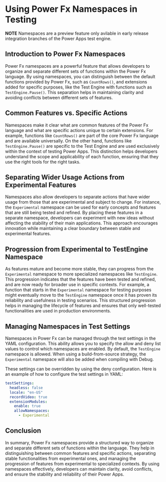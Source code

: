 # Using Power Fx Namespaces in Testing

**NOTE** Namespaces are a preview feature only avilable in early release integration branches of the Power Apps test engine.

## Introduction to Power Fx Namespaces
Power Fx namespaces are a powerful feature that allows developers to organize and separate different sets of functions within the Power Fx language. By using namespaces, you can distinguish between the default functions provided by Power Fx, such as `CountRows()`, and extensions added for specific purposes, like the Test Engine with functions such as `TestEngine.Pause()`. This separation helps in maintaining clarity and avoiding conflicts between different sets of features.

## Common Features vs. Specific Actions
Namespaces make it clear what are common features of the Power Fx language and what are specific actions unique to certain extensions. For example, functions like `CountRows()` are part of the core Power Fx language and are available universally. On the other hand, functions like `TestEngine.Pause()` are specific to the Test Engine and are used exclusively within the context of testing Power Apps. This distinction helps developers understand the scope and applicability of each function, ensuring that they use the right tools for the right tasks.

## Separating Wider Usage Actions from Experimental Features
Namespaces also allow developers to separate actions that have wider usage from those that are experimental and subject to change. For instance, the `Experimental` namespace can be used for early concepts and features that are still being tested and refined. By placing these features in a separate namespace, developers can experiment with new ideas without affecting the stability of their main applications. This approach encourages innovation while maintaining a clear boundary between stable and experimental features.

## Progression from Experimental to TestEngine Namespace
As features mature and become more stable, they can progress from the `Experimental` namespace to more specialized namespaces like `TestEngine`. This progression indicates that the features have been tested and refined, and are now ready for broader use in specific contexts. For example, a function that starts in the `Experimental` namespace for testing purposes might eventually move to the `TestEngine` namespace once it has proven its reliability and usefulness in testing scenarios. This structured progression helps in managing the lifecycle of features and ensures that only well-tested functionalities are used in production environments.

## Managing Namespaces in Test Settings

Namespaces in Power Fx can be managed through the test settings in the YAML configuration. This ability allows you to specify the allow and deny list values to control which namespaces are enabled. By default, the `TestEngine` namespace is allowed. When using a build-from-source strategy, the `Experimental` namespace will also be added when compiling with Debug. 

These settings can be overridden by using the deny configuration. Here is an example of how to configure the test settings in YAML:

```yaml
testSettings:
  headless: false
  locale: "en-US"
  recordVideo: true
  extensionModules:
    enable: true
    allowNamespaces:
      - Experimental
```

## Conclusion
In summary, Power Fx namespaces provide a structured way to organize and separate different sets of functions within the language. They help in distinguishing between common features and specific actions, separating stable functionalities from experimental ones, and managing the progression of features from experimental to specialized contexts. By using namespaces effectively, developers can maintain clarity, avoid conflicts, and ensure the stability and reliability of their Power Apps.
